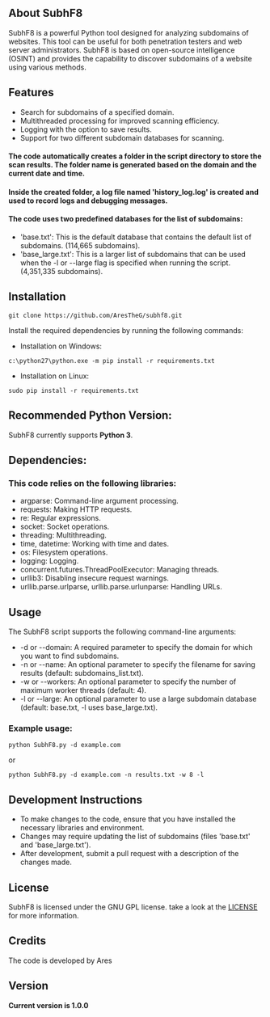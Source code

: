 ## About SubhF8

SubhF8 is a powerful Python tool designed for analyzing subdomains of websites. This tool can be useful for both penetration testers and web server administrators. SubhF8 is based on open-source intelligence (OSINT) and provides the capability to discover subdomains of a website using various methods.

##  Features
* Search for subdomains of a specified domain.
* Multithreaded processing for improved scanning efficiency.
* Logging with the option to save results.
* Support for two different subdomain databases for scanning.

#### The code automatically creates a folder in the script directory to store the scan results. The folder name is generated based on the domain and the current date and time.

#### Inside the created folder, a log file named 'history_log.log' is created and used to record logs and debugging messages.

#### The code uses two predefined databases for the list of subdomains:
*  'base.txt': This is the default database that contains the default list of subdomains. (114,665 subdomains).
*  'base_large.txt': This is a larger list of subdomains that can be used when the -l or --large flag is specified when running the script. (4,351,335 subdomains).

## Installation

```
git clone https://github.com/AresTheG/subhf8.git
```
Install the required dependencies by running the following commands:

* Installation on Windows:

```
c:\python27\python.exe -m pip install -r requirements.txt
```
* Installation on Linux:
```
sudo pip install -r requirements.txt
```

## Recommended Python Version:

SubhF8 currently supports  **Python 3**.

## Dependencies:

### This code relies on the following libraries:
* argparse: Command-line argument processing.
* requests: Making HTTP requests.
* re: Regular expressions.
* socket: Socket operations.
* threading: Multithreading.
* time, datetime: Working with time and dates.
* os: Filesystem operations.
* logging: Logging.
* concurrent.futures.ThreadPoolExecutor: Managing threads.
* urllib3: Disabling insecure request warnings.
* urllib.parse.urlparse, urllib.parse.urlunparse: Handling URLs.

## Usage

The SubhF8 script supports the following command-line arguments:

* -d or --domain: A required parameter to specify the domain for which you want to find subdomains.
* -n or --name: An optional parameter to specify the filename for saving results (default: subdomains_list.txt).
* -w or --workers: An optional parameter to specify the number of maximum worker threads (default: 4).
* -l or --large: An optional parameter to use a large subdomain database (default: base.txt, -l uses base_large.txt).

### Example usage:

```
python SubhF8.py -d example.com
```
or
```
python SubhF8.py -d example.com -n results.txt -w 8 -l
```

## Development Instructions
* To make changes to the code, ensure that you have installed the necessary libraries and environment.
* Changes may require updating the list of subdomains (files 'base.txt' and 'base_large.txt').
* After development, submit a pull request with a description of the changes made.

## License

SubhF8 is licensed under the GNU GPL license. take a look at the [LICENSE](https://github.com/aboul3la/Sublist3r/blob/master/LICENSE) for more information.

## Credits

The code is developed by Ares

## Version

**Current version is 1.0.0**
